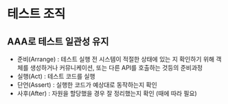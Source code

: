 # 테스트 조직

## AAA로 테스트 일관성 유지
- 준비(Arrange) : 테스트 실행 전 시스템이 적절한 상태에 있는 지 확인하기 위해 객체를 생성하거나 커뮤니케이션, 또는 다른 API를 호출하는 것등의 준비과정
- 실행(Act) : 테스트 코드를 실행
- 단언(Assert) : 실행한 코드가 예상대로 동작하는지 확인
- 사후(After) : 자원을 할당했을 경우 잘 정리했는지 확인 (때에 따라 필요) 